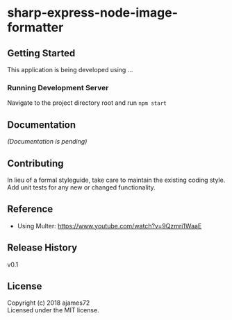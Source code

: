 # sharp-express-node-image-formatter

## Getting Started

This application is being developed using ...

### Running Development Server

Navigate to the project directory root and run `npm start`

## Documentation

_(Documentation is pending)_

## Contributing
In lieu of a formal styleguide, take care to maintain the existing coding style. Add unit tests for any new or changed functionality.

## Reference
- Using Multer: https://www.youtube.com/watch?v=9Qzmri1WaaE

## Release History
v0.1

## License
Copyright (c) 2018 ajames72  
Licensed under the MIT license.
